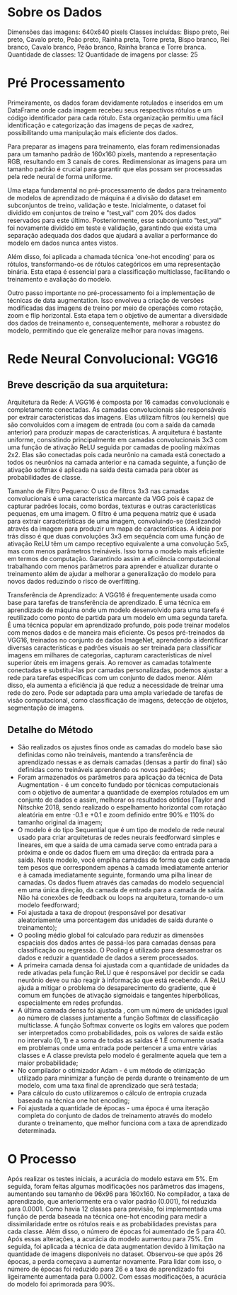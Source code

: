 # Sobre os Dados
Dimensões das imagens: 640x640 pixels
Classes incluídas: Bispo preto, Rei preto, Cavalo preto, Peão preto, Rainha preta, Torre preta, Bispo branco, Rei branco, Cavalo branco, Peão branco, Rainha branca e Torre branca. 
Quantidade de classes: 12
Quantidade de imagens por classe: 25

# Pré Processamento

Primeiramente, os dados foram devidamente rotulados e inseridos em um DataFrame onde cada imagem recebeu seus respectivos rótulos e um código identificador para cada rótulo. Esta organização permitiu uma fácil identificação e categorização das imagens de peças de xadrez, possibilitando uma manipulação mais eficiente dos dados.

Para preparar as imagens para treinamento, elas foram redimensionadas para um tamanho padrão de 160x160 pixels, mantendo a representação RGB, resultando em 3 canais de cores. Redimensionar as imagens para um tamanho padrão é crucial para garantir que elas possam ser processadas pela rede neural de forma uniforme.

Uma etapa fundamental no pré-processamento de dados para treinamento de modelos de aprendizado de máquina é a divisão do dataset em subconjuntos de treino, validação e teste. Inicialmente, o dataset foi dividido em conjuntos de treino e "test_val" com 20% dos dados reservados para este último. Posteriormente, esse subconjunto "test_val" foi novamente dividido em teste e validação, garantindo que exista uma separação adequada dos dados que ajudará a avaliar a performance do modelo em dados nunca antes vistos.

Além disso, foi aplicada a chamada técnica 'one-hot encoding' para os rótulos, transformando-os de rótulos categóricos em uma representação binária. Esta etapa é essencial para a classificação multiclasse, facilitando o treinamento e avaliação do modelo.

Outro passo importante no pré-processamento foi a implementação de técnicas de data augmentation. Isso envolveu a criação de versões modificadas das imagens de treino por meio de operações como rotação, zoom e flip horizontal. Esta etapa tem o objetivo de aumentar a diversidade dos dados de treinamento e, consequentemente, melhorar a robustez do modelo, permitindo que ele generalize melhor para novas imagens.

# Rede Neural Convolucional: VGG16

## Breve descrição da sua arquitetura:

Arquitetura da Rede: A VGG16 é composta por 16 camadas convolucionais e completamente conectadas. As camadas convolucionais são responsáveis por extrair características das imagens. Elas utilizam filtros (ou kernels) que são convoluídos com a imagem de entrada (ou com a saída da camada anterior) para produzir mapas de características. A arquitetura é bastante uniforme, consistindo principalmente em camadas convolucionais 3x3 com uma função de ativação ReLU seguida por camadas de pooling máximas 2x2. Elas são conectadas pois cada neurônio na camada está conectado a todos os neurônios na camada anterior e na camada seguinte, a função de ativação softmax é aplicada na saída desta camada para obter as probabilidades de classe.

Tamanho de Filtro Pequeno: O uso de filtros 3x3 nas camadas convolucionais é uma característica marcante da VGG pois é capaz de capturar padrões locais, como bordas, texturas e outras características pequenas, em uma imagem. O filtro é uma pequena matriz que é usada para extrair características de uma imagem, convoluindo-se (deslizando) através da imagem para produzir um mapa de características. A ideia por trás disso é que duas convoluções 3x3 em sequência com uma função de ativação ReLU têm um campo receptivo equivalente a uma convolução 5x5, mas com menos parâmetros treináveis. Isso torna o modelo mais eficiente em termos de computação. Garantindo assim a eficiência computacional trabalhando com menos parâmetros para aprender e atualizar durante o treinamento além de ajudar a melhorar a generalização do modelo para novos dados reduzindo o risco de overfitting.

Transferência de Aprendizado: A VGG16 é frequentemente usada como base para tarefas de transferência de aprendizado. É uma técnica em aprendizado de máquina onde um modelo desenvolvido para uma tarefa é reutilizado como ponto de partida para um modelo em uma segunda tarefa. É uma técnica popular em aprendizado profundo, pois pode treinar modelos com menos dados e de maneira mais eficiente. Os pesos pré-treinados da VGG16, treinados no conjunto de dados ImageNet, aprendendo a identificar diversas características e padrões visuais ao ser treinada para classificar imagens em milhares de categorias, capturam características de nível superior úteis em imagens gerais. Ao remover as camadas totalmente conectadas e substituí-las por camadas personalizadas, podemos ajustar a rede para tarefas específicas com um conjunto de dados menor. Além disso, ela aumenta a eficiência já que reduz a necessidade de treinar uma rede do zero. Pode ser adaptada para uma ampla variedade de tarefas de visão computacional, como classificação de imagens, detecção de objetos, segmentação de imagens.

## Detalhe do  Método

- São realizados os ajustes finos onde as camadas do modelo base são definidas como não treináveis, mantendo a transferência de aprendizado nessas e as demais camadas (densas a partir do final) são definidas como treináveis aprendendo os novos padrões;
- Foram armazenados os parâmetros para aplicação da técnica de Data Augmentation -  é um conceito fundado por técnicas computacionais com o objetivo de aumentar a quantidade de exemplos rotulados em um conjunto de dados e assim, melhorar os resultados obtidos [Taylor and Nitschke 2018, sendo realizado o espelhamento horizontal com rotação aleatória em entre -0.1 e +0.1 e zoom definido entre 90% e 110% do tamanho original da imagem;
- O modelo é do tipo Sequential que é um tipo de modelo de rede neural usado para criar arquiteturas de redes neurais feedforward simples e lineares, em que a saída de uma camada serve como entrada para a próxima e onde os dados fluem em uma direção: da entrada para a saída. Neste modelo, você empilha camadas de forma que cada camada tem pesos que correspondem apenas à camada imediatamente anterior e à camada imediatamente seguinte, formando uma pilha linear de camadas.  Os dados fluem através das camadas do modelo sequencial em uma única direção, da camada de entrada para a camada de saída. Não há conexões de feedback ou loops na arquitetura, tornando-o um modelo feedforward;
- Foi ajustada a taxa de dropout (responsável por desativar aleatoriamente uma porcentagem das unidades de saída durante o treinamento);
- O pooling médio global foi calculado para reduzir as dimensões espaciais dos dados antes de passá-los para camadas densas para classificação ou regressão. O Pooling é utilizado para desamostrar os dados e reduzir a quantidade de dados a serem processados.
- A primeira camada densa foi ajustada com a quantidade de unidades da rede ativadas pela função ReLU que é responsável por decidir se cada neurônio deve ou não reagir à informação que está recebendo. A ReLU ajuda a mitigar o problema do desaparecimento do gradiente, que é comum em funções de ativação sigmoidais e tangentes hiperbólicas, especialmente em redes profundas.
- A última camada densa foi ajustada , com um número de unidades igual ao número de classes juntamente a função Softmax de classificação multiclasse. A função Softmax converte os logits em valores que podem ser interpretados como probabilidades, pois os valores de saída estão no intervalo (0, 1) e a soma de todas as saídas é 1.É comumente usada em problemas onde uma entrada pode pertencer a uma entre várias classes e A classe prevista pelo modelo é geralmente aquela que tem a maior probabilidade;
- No compilador o otimizador Adam - é um método de otimização utilizado para minimizar a função de perda durante o treinamento de um modelo,  com uma taxa final de aprendizado que será testada;
- Para cálculo do custo utilizaremos o cálculo de entropia cruzada baseada na técnica one hot encoding;
- Foi ajustada a quantidade de épocas - uma época é uma iteração completa do conjunto de dados de treinamento através do modelo durante o treinamento, que melhor funciona com a taxa de aprendizado determinada.

# O Processo
Após realizar os testes iniciais, a acurácia do modelo estava em 5%. Em seguida, foram feitas algumas modificações nos parâmetros das imagens, aumentando seu tamanho de 96x96 para 160x160. No compilador, a taxa de aprendizado, que anteriormente era o valor padrão (0.001), foi reduzida para 0.0001. Como havia 12 classes para previsão, foi implementada uma função de perda baseada na técnica one-hot encoding para medir a dissimilaridade entre os rótulos reais e as probabilidades previstas para cada classe. Além disso, o número de épocas foi aumentado de 5 para 40.
Após essas alterações, a acurácia do modelo aumentou para 75%. 
Em seguida, foi aplicada a técnica de data augmentation devido à limitação na quantidade de imagens disponíveis no dataset. Observou-se que após 26 épocas, a perda começava a aumentar novamente. Para lidar com isso, o número de épocas foi reduzido para 26 e a taxa de aprendizado foi ligeiramente aumentada para 0.0002. Com essas modificações, a acurácia do modelo foi aprimorada para 90%.
